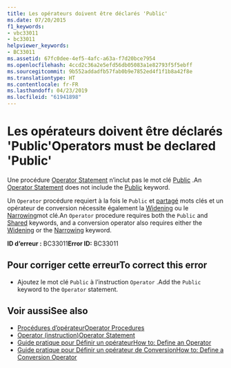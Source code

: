 ```yaml
---
title: Les opérateurs doivent être déclarés 'Public'
ms.date: 07/20/2015
f1_keywords:
- vbc33011
- bc33011
helpviewer_keywords:
- BC33011
ms.assetid: 67fc0dee-4ef5-4afc-a63a-f7d20bce7954
ms.openlocfilehash: 4ccd2c36a2e5efd56db05083a1e82793f5f5ebff
ms.sourcegitcommit: 9b552addadfb57fab0b9e7852ed4f1f1b8a42f8e
ms.translationtype: HT
ms.contentlocale: fr-FR
ms.lasthandoff: 04/23/2019
ms.locfileid: "61941898"
---
```

# <a name="operators-must-be-declared-public"></a><span data-ttu-id="751ec-102">Les opérateurs doivent être déclarés 'Public'</span><span class="sxs-lookup"><span data-stu-id="751ec-102">Operators must be declared 'Public'</span></span>
<span data-ttu-id="751ec-103">Une procédure [Operator Statement](../../visual-basic/language-reference/statements/operator-statement.md) n’inclut pas le mot clé [Public](../../visual-basic/language-reference/modifiers/public.md) .</span><span class="sxs-lookup"><span data-stu-id="751ec-103">An [Operator Statement](../../visual-basic/language-reference/statements/operator-statement.md) does not include the [Public](../../visual-basic/language-reference/modifiers/public.md) keyword.</span></span>  
  
 <span data-ttu-id="751ec-104">Un `Operator` procédure requiert à la fois le `Public` et [partagé](../../visual-basic/language-reference/modifiers/shared.md) mots clés et un opérateur de conversion nécessite également la [Widening](../../visual-basic/language-reference/modifiers/widening.md) ou le [Narrowing](../../visual-basic/language-reference/modifiers/narrowing.md)mot clé.</span><span class="sxs-lookup"><span data-stu-id="751ec-104">An `Operator` procedure requires both the `Public` and [Shared](../../visual-basic/language-reference/modifiers/shared.md) keywords, and a conversion operator also requires either the [Widening](../../visual-basic/language-reference/modifiers/widening.md) or the [Narrowing](../../visual-basic/language-reference/modifiers/narrowing.md) keyword.</span></span>  
  
 <span data-ttu-id="751ec-105">**ID d’erreur :** BC33011</span><span class="sxs-lookup"><span data-stu-id="751ec-105">**Error ID:** BC33011</span></span>  
  
## <a name="to-correct-this-error"></a><span data-ttu-id="751ec-106">Pour corriger cette erreur</span><span class="sxs-lookup"><span data-stu-id="751ec-106">To correct this error</span></span>  
  
- <span data-ttu-id="751ec-107">Ajoutez le mot clé `Public` à l’instruction `Operator` .</span><span class="sxs-lookup"><span data-stu-id="751ec-107">Add the `Public` keyword to the `Operator` statement.</span></span>  
  
## <a name="see-also"></a><span data-ttu-id="751ec-108">Voir aussi</span><span class="sxs-lookup"><span data-stu-id="751ec-108">See also</span></span>

- [<span data-ttu-id="751ec-109">Procédures d’opérateur</span><span class="sxs-lookup"><span data-stu-id="751ec-109">Operator Procedures</span></span>](../../visual-basic/programming-guide/language-features/procedures/operator-procedures.md)
- [<span data-ttu-id="751ec-110">Operator (instruction)</span><span class="sxs-lookup"><span data-stu-id="751ec-110">Operator Statement</span></span>](../../visual-basic/language-reference/statements/operator-statement.md)
- [<span data-ttu-id="751ec-111">Guide pratique pour Définir un opérateur</span><span class="sxs-lookup"><span data-stu-id="751ec-111">How to: Define an Operator</span></span>](../../visual-basic/programming-guide/language-features/procedures/how-to-define-an-operator.md)
- [<span data-ttu-id="751ec-112">Guide pratique pour Définir un opérateur de Conversion</span><span class="sxs-lookup"><span data-stu-id="751ec-112">How to: Define a Conversion Operator</span></span>](../../visual-basic/programming-guide/language-features/procedures/how-to-define-a-conversion-operator.md)
